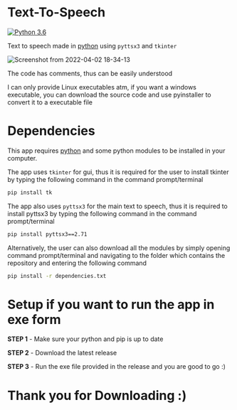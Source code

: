 # Text-To-Speech
[![Python 3.6](https://img.shields.io/badge/python-3.6-blue.svg)](https://www.python.org/downloads/release/python-360/)

Text to speech made in [python](https://www.python.org) using `pyttsx3` and `tkinter`

![Screenshot from 2022-04-02 18-34-13](https://user-images.githubusercontent.com/98301106/161384635-d7d8a1ea-0617-4290-912d-621067830c56.png)

The code has comments, thus can be easily understood

I can only provide Linux executables atm, if you want a windows executable, you can download the source code and use pyinstaller to convert it to a executable file

# Dependencies

This app requires [python](https://www.python.org/downloads) and some python modules to be installed in your computer.

The app uses `tkinter` for gui, thus it is required for the user to install tkinter by typing the following command in the command prompt/terminal
```sh
pip install tk
```
The app also uses `pyttsx3` for the main text to speech, thus it is required to install pyttsx3 by typing the following command in the command prompt/terminal
```sh
pip install pyttsx3==2.71
```
Alternatively, the user can also download all the modules by simply opening command prompt/terminal and navigating to the folder which contains the repository and entering the following command
```sh
pip install -r dependencies.txt
```

# Setup if you want to run the app in exe form

**STEP 1** - Make sure your python and pip is up to date

**STEP 2** - Download the latest release

**STEP 3** - Run the exe file provided in the release and you are good to go :)

# Thank you for Downloading :)
